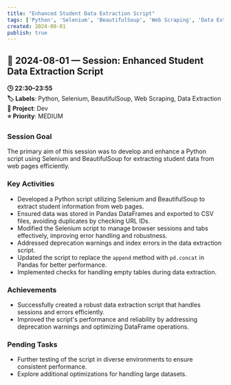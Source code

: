```yaml
---
title: "Enhanced Student Data Extraction Script"
tags: ['Python', 'Selenium', 'BeautifulSoup', 'Web Scraping', 'Data Extraction']
created: 2024-08-01
publish: true
---
```


## 📅 2024-08-01 — Session: Enhanced Student Data Extraction Script

**🕒 22:30–23:55**  
**🏷️ Labels**: Python, Selenium, BeautifulSoup, Web Scraping, Data Extraction  
**📂 Project**: Dev  
**⭐ Priority**: MEDIUM  


### Session Goal
The primary aim of this session was to develop and enhance a Python script using Selenium and BeautifulSoup for extracting student data from web pages efficiently.

### Key Activities
- Developed a Python script utilizing Selenium and BeautifulSoup to extract student information from web pages.
- Ensured data was stored in Pandas DataFrames and exported to CSV files, avoiding duplicates by checking URL IDs.
- Modified the Selenium script to manage browser sessions and tabs effectively, improving error handling and robustness.
- Addressed deprecation warnings and index errors in the data extraction script.
- Updated the script to replace the `append` method with `pd.concat` in Pandas for better performance.
- Implemented checks for handling empty tables during data extraction.

### Achievements
- Successfully created a robust data extraction script that handles sessions and errors efficiently.
- Improved the script's performance and reliability by addressing deprecation warnings and optimizing DataFrame operations.

### Pending Tasks
- Further testing of the script in diverse environments to ensure consistent performance.
- Explore additional optimizations for handling large datasets.
